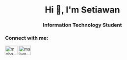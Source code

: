 <h1 align="center">Hi 👋, I'm Setiawan</h1>
<h3 align="center">Information Technology Student</h3>

<h3 align="left">Connect with me:</h3>
<p align="left">
<a href="https://linkedin.com/in/mohammad setiawan wibisono" target="blank"><img align="center" src="https://raw.githubusercontent.com/rahuldkjain/github-profile-readme-generator/master/src/images/icons/Social/linked-in-alt.svg" alt="mohammad setiawan wibisono" height="30" width="40" /></a>
<a href="https://instagram.com/msiwn_" target="blank"><img align="center" src="https://raw.githubusercontent.com/rahuldkjain/github-profile-readme-generator/master/src/images/icons/Social/instagram.svg" alt="msiwn_" height="30" width="40" /></a>
</p>
